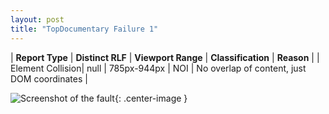 ```yaml
---
layout: post
title: "TopDocumentary Failure 1"
---
```

| **Report Type** | **Distinct RLF** | **Viewport Range** | **Classification** | **Reason** |
| Element Collision| null | 785px-944px | NOI | No overlap of content, just DOM coordinates | 

![Screenshot of the fault](../../../assets/images/TopDocumentary/fault1/overlapWidth864.png){: .center-image }